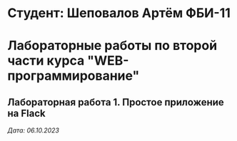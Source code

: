 # Студент: Шеповалов Артём ФБИ-11

# Лабораторные работы по второй части курса "WEB-программирование" 

## Лабораторная работа 1. Простое приложение на Flack

*Дата: 06.10.2023*